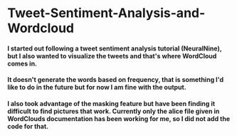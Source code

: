 # Tweet-Sentiment-Analysis-and-Wordcloud

#### I started out following a tweet sentiment analysis tutorial (NeuralNine), but I also wanted to visualize the tweets and that's where WordCloud comes in. 

#### It doesn't generate the words based on frequency, that is something I'd like to do in the future but for now I am fine with the output. 

#### I also took advantage of the masking feature but have been finding it difficult to find pictures that work. Currently only the alice file given in WordClouds documentation has been working for me, so I did not add the code for that. 

